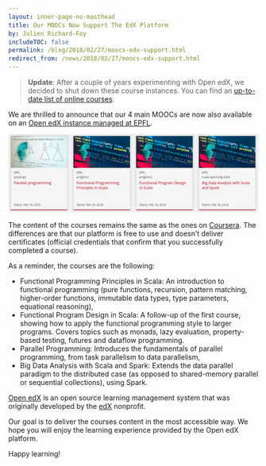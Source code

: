 ```yaml
---
layout: inner-page-no-masthead
title: Our MOOCs Now Support The EdX Platform
by: Julien Richard-Foy
includeTOC: false
permalink: /blog/2018/02/27/moocs-edx-support.html
redirect_from: /news/2018/02/27/moocs-edx-support.html
---
```


> **Update**: After a couple of years experimenting with Open edX, we decided
> to shut down these course instances. You can find an [up-to-date list of online courses](https://docs.scala-lang.org/online-courses.html).

We are thrilled to announce that our 4 main MOOCs are now also available
on an [Open edX instance managed at EPFL](https://courseware.epfl.ch).

[![](/resources/img/courseware-scala-moocs.png)](https://courseware.epfl.ch/)

The content of the courses remains the same as the ones on
[Coursera](https://www.coursera.org/specializations/scala). The differences
are that our platform is free to use and doesn’t deliver certificates (official credentials
that confirm that you successfully completed a course).

As a reminder, the courses are the following:

- Functional Programming Principles in Scala:
  An introduction to functional programming (pure functions, recursion, pattern matching, higher-order
  functions, immutable data types, type parameters, equational reasoning),
- Functional Program Design in Scala:
  A follow-up of the first course, showing how to apply the functional programming style
  to larger programs. Covers topics such as monads, lazy evaluation, property-based testing,
  futures and dataflow programming.
- Parallel Programming:
  Introduces the fundamentals of parallel programming, from task parallelism to data parallelism,
- Big Data Analysis with Scala and Spark:
  Extends the data parallel paradigm to the distributed case (as opposed to shared-memory parallel
  or sequential collections), using Spark.

[Open edX](https://open.edx.org) is an open source learning management system that
was originally developed by the [edX](https://edx.org) nonprofit.

Our goal is to deliver the courses content in the most accessible way. We
hope you will enjoy the learning experience provided by the Open edX platform.

Happy learning!
